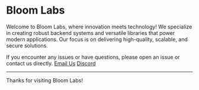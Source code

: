 # Bloom Labs

Welcome to Bloom Labs, where innovation meets technology! We specialize in creating robust backend systems and versatile libraries that power modern applications. Our focus is on delivering high-quality, scalable, and secure solutions.

If you encounter any issues or have questions, please open an issue or contact us directly.
[Email Us](mailto:support@bloomlabs.me)
[Discord](#)

---

Thanks for visiting Bloom Labs!
